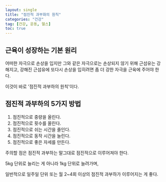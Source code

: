 ```yaml
---
layout: single
title: "점진적 과부화의 원칙"
categories: "건강"
tag: [건강, 운동, 헬스]
toc: true
---
```


## 근육이 성장하는 기본 원리

어떠한 자극으로 손상을 입지만 그와 같은 자극으로는 손상되지 않기 위해 근섬유는 강해지고, 강해진 근섬유에 또다시 손상을 입히려면 좀 더 강한 자극을 근육에 주어야 한다.

이것이 바로 '점진적 과부하의 원칙'이다.

## 점진적 과부하의 5가지 방법

1. 점진적으로 중량을 올린다.
2. 점진적으로 횟수를 올린다.
3. 점진적으로 쉬는 시간을 줄인다.
4. 점진적으로 동작 시간을 늘린다.
5. 점진적으로 좋은 자세를 만든다.

주의할 점은 점진적 과부하는 말그대로 점진적으로 이루어져야 한다.

5kg 단위로 늘리는 게 아니라 1kg 단위로 늘려가며,

일반적으로 일주일 단위 또는 월 2~4회 이상의 점진적 과부하가 이루어지는 게 좋다.
